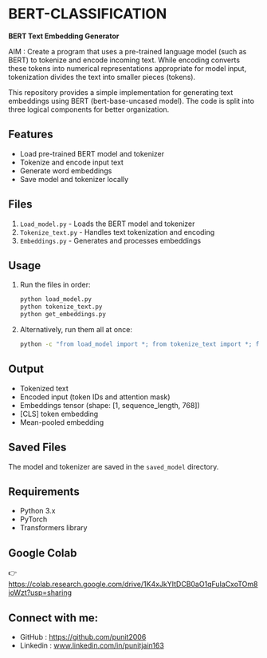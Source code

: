 # BERT-CLASSIFICATION

**BERT Text Embedding Generator**

AIM : Create a program that uses a pre-trained language model (such as BERT) to tokenize and encode incoming text. While encoding converts these tokens into numerical representations appropriate for model input, tokenization divides the text into smaller pieces (tokens). 

This repository provides a simple implementation for generating text embeddings using BERT (bert-base-uncased model). The code is split into three logical components for better organization.

## Features
- Load pre-trained BERT model and tokenizer
- Tokenize and encode input text
- Generate word embeddings
- Save model and tokenizer locally

## Files
1. `Load_model.py` - Loads the BERT model and tokenizer
2. `Tokenize_text.py` - Handles text tokenization and encoding
3. `Embeddings.py` - Generates and processes embeddings

## Usage
1. Run the files in order:
   ```bash
   python load_model.py
   python tokenize_text.py
   python get_embeddings.py
   ```
2. Alternatively, run them all at once:
   ```bash
   python -c "from load_model import *; from tokenize_text import *; from get_embeddings import *"
   ```

## Output
- Tokenized text
- Encoded input (token IDs and attention mask)
- Embeddings tensor (shape: [1, sequence_length, 768])
- [CLS] token embedding
- Mean-pooled embedding

## Saved Files
The model and tokenizer are saved in the `saved_model` directory.

## Requirements
- Python 3.x
- PyTorch
- Transformers library

## Google Colab 

👉 https://colab.research.google.com/drive/1K4xJkYItDCB0aO1qFuIaCxoTOm8ioWzt?usp=sharing

## Connect with me:
 - GitHub : https://github.com/punit2006
 - Linkedin : www.linkedin.com/in/punitjain163
